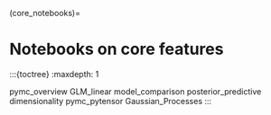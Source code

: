 (core_notebooks)=
# Notebooks on core features

:::{toctree}
:maxdepth: 1

pymc_overview
GLM_linear
model_comparison
posterior_predictive
dimensionality
pymc_pytensor
Gaussian_Processes
:::
